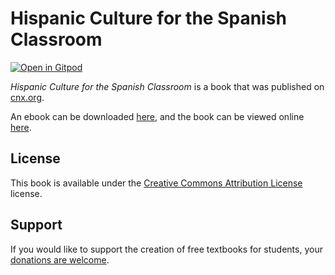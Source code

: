 # Hispanic Culture for the Spanish Classroom

[![Open in Gitpod](https://gitpod.io/button/open-in-gitpod.svg)](https://gitpod.io/from-referrer/)

_Hispanic Culture for the Spanish Classroom_ is a book that was published on [cnx.org](https://cnx.org/).

An ebook can be downloaded [here](https://github.com/cnx-user-books/cnxbook-hispanic-culture-for-the-spanish-classroom/releases/latest), and the book can be viewed online [here](https://github.com/cnx-user-books/cnxbook-hispanic-culture-for-the-spanish-classroom/releases/latest).

## License
This book is available under the [Creative Commons Attribution License](./LICENSE) license.

## Support
If you would like to support the creation of free textbooks for students, your [donations are welcome](https://riceconnect.rice.edu/donation/support-openstax-banner).
